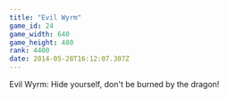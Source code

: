 ```yaml
---
title: "Evil Wyrm"
game_id: 24
game_width: 640
game_height: 480
rank: 4400
date: 2014-05-28T16:12:07.307Z
---
```

Evil Wyrm: Hide yourself, don't be burned by the dragon!
